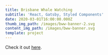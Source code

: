 ```yaml
---
title: Brisbane Whale Watching
subtitle: 'React, Gatsby, Styled Components'
date: 2020-03-01T16:00:00.000Z
thumb_img_path: /images/bww-banner-2.svg
content_img_path: /images/bww-banner.svg
template: project
---
```

Check it out [here](<Check it out [here.](https://www.brisbanewhalewatching.com.au)>).